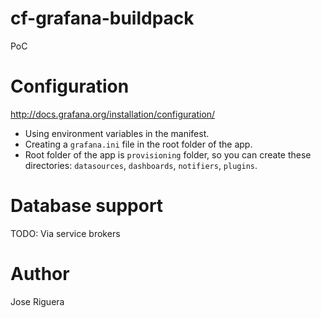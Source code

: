 # cf-grafana-buildpack

PoC

# Configuration

http://docs.grafana.org/installation/configuration/

* Using environment variables in the manifest.
* Creating a `grafana.ini` file in the root folder of the app. 
* Root folder of the app is `provisioning` folder, so you can create these directories: `datasources`, `dashboards`, `notifiers`, `plugins`.


# Database support

TODO: Via service brokers


# Author

Jose Riguera
